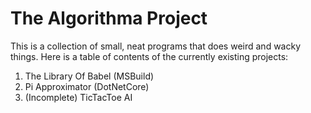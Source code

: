 # The Algorithma Project
This is a collection of small, neat programs that does weird and wacky things. Here is a table of contents of the currently existing projects:  
1. The Library Of Babel (MSBuild)
2. Pi Approximator (DotNetCore)
3. (Incomplete) TicTacToe AI
